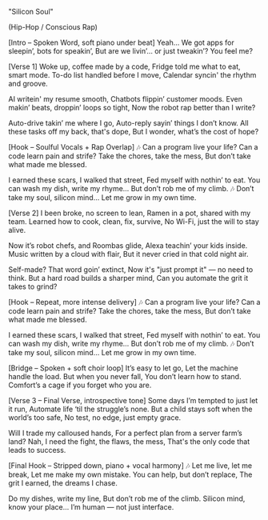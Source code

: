  "Silicon Soul"

(Hip-Hop / Conscious Rap)

[Intro – Spoken Word, soft piano under beat]
Yeah…
We got apps for sleepin’, bots for speakin’,
But are we livin’… or just tweakin’?
You feel me?

[Verse 1]
Woke up, coffee made by a code,
Fridge told me what to eat, smart mode.
To-do list handled before I move,
Calendar syncin' the rhythm and groove.

AI writein' my resume smooth,
Chatbots flippin’ customer moods.
Even makin’ beats, droppin’ loops so tight,
Now the robot rap better than I write?

Auto-drive takin’ me where I go,
Auto-reply sayin’ things I don’t know.
All these tasks off my back, that's dope,
But I wonder, what’s the cost of hope?

[Hook – Soulful Vocals + Rap Overlap]
🎶
Can a program live your life?
Can a code learn pain and strife?
Take the chores, take the mess,
But don’t take what made me blessed.

I earned these scars, I walked that street,
Fed myself with nothin’ to eat.
You can wash my dish, write my rhyme…
But don’t rob me of my climb.
🎶
Don’t take my soul, silicon mind…
Let me grow in my own time.

[Verse 2]
I been broke, no screen to lean,
Ramen in a pot, shared with my team.
Learned how to cook, clean, fix, survive,
No Wi-Fi, just the will to stay alive.

Now it’s robot chefs, and Roombas glide,
Alexa teachin’ your kids inside.
Music written by a cloud with flair,
But it never cried in that cold night air.

Self-made? That word goin’ extinct,
Now it's "just prompt it" — no need to think.
But a hard road builds a sharper mind,
Can you automate the grit it takes to grind?

[Hook – Repeat, more intense delivery]
🎶
Can a program live your life?
Can a code learn pain and strife?
Take the chores, take the mess,
But don’t take what made me blessed.

I earned these scars, I walked that street,
Fed myself with nothin’ to eat.
You can wash my dish, write my rhyme…
But don’t rob me of my climb.
🎶
Don’t take my soul, silicon mind…
Let me grow in my own time.

[Bridge – Spoken + soft choir loop]
It’s easy to let go,
Let the machine handle the load.
But when you never fall,
You don’t learn how to stand.
Comfort’s a cage if you forget who you are.

[Verse 3 – Final Verse, introspective tone]
Some days I’m tempted to just let it run,
Automate life ‘til the struggle’s none.
But a child stays soft when the world’s too safe,
No test, no edge, just empty grace.

Will I trade my calloused hands,
For a perfect plan from a server farm’s land?
Nah, I need the fight, the flaws, the mess,
That's the only code that leads to success.

[Final Hook – Stripped down, piano + vocal harmony]
🎶
Let me live, let me break,
Let me make my own mistake.
You can help, but don’t replace,
The grit I earned, the dreams I chase.

Do my dishes, write my line,
But don’t rob me of the climb.
Silicon mind, know your place…
I’m human — not just interface.
